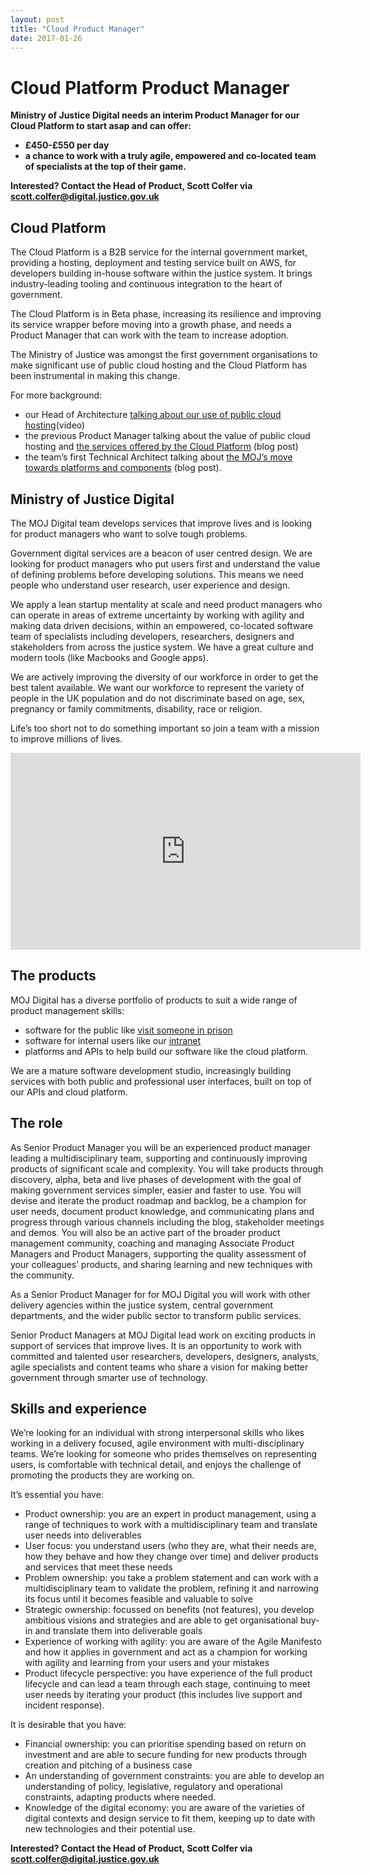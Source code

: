 ```yaml
---
layout: post
title: "Cloud Product Manager"
date: 2017-01-26
---
```


# Cloud Platform Product Manager


**Ministry of Justice Digital needs an interim Product Manager for our Cloud Platform to start asap and can offer:** 

- **£450-£550 per day**
- **a chance to work with a truly agile, empowered and co-located team of specialists at the top of their game.**

**Interested? Contact the Head of Product, Scott Colfer via scott.colfer@digital.justice.gov.uk**

## Cloud Platform

The Cloud Platform is a B2B service for the internal government market, providing a hosting, deployment and testing service built on AWS, for developers building in-house software within the justice system. It brings industry-leading tooling and continuous integration to the heart of government.

The Cloud Platform is in Beta phase, increasing its resilience and improving its service wrapper before moving into a growth phase, and needs a Product Manager that can work with the team to increase adoption.

The Ministry of Justice was amongst the first government organisations to make significant use of public cloud hosting and the Cloud Platform has been instrumental in making this change. 

For more background:

- our Head of Architecture [talking about our use of public cloud hosting](https://www.youtube.com/watch?v=jPNnU1Y_3d0&list=PLFC4DF7286B2419F9&index=29)(video)
- the previous Product Manager talking about the value of public cloud hosting and [the services offered by the Cloud Platform](https://mojdigital.blog.gov.uk/2016/03/22/everything-you-ever-wanted-to-know-about-the-cloud-and-platforms-but-were-afraid-to-ask/) (blog post)  
- the team’s first Technical Architect talking about [the MOJ’s move towards platforms and components](https://mojdigital.blog.gov.uk/2016/02/15/platforms-postcodes-and-pushing-services-live-a-year-in-the-life-of-our-platforms-team/) (blog post).

## Ministry of Justice Digital

 The MOJ Digital team develops services that improve lives and is looking for product managers who want to solve tough problems. 

Government digital services are a beacon of user centred design. We are looking for product managers who put users first and understand the value of defining problems before developing solutions. This means we need people who understand user research, user experience and design. 

We apply a lean startup mentality at scale and need product managers who can operate in areas of extreme uncertainty by working with agility and making data driven decisions, within an empowered, co-located software team of specialists including developers, researchers, designers and stakeholders from across the justice system. We have a great culture and modern tools (like Macbooks and Google apps).

We are actively improving the diversity of our workforce in order to get the best talent available. We want our workforce to represent the variety of people in the UK population and do not discriminate based on age, sex, pregnancy or family commitments, disability, race or religion.

Life’s too short not to do something important so join a team with a mission to improve millions of lives.

<iframe width="560" height="315" src="https://www.youtube.com/embed/q3ms8xitK4w?rel=0" frameborder="0" allowfullscreen></iframe>

## The products

MOJ Digital has a diverse portfolio of products to suit a wide range of product management skills:

- software for the public like [visit someone in prison](https://www.gov.uk/prison-visits)
- software for internal users like our [intranet](https://mojdigital.blog.gov.uk/2015/12/11/inside-out-lessons-learnt-from-building-a-new-intranet/)
- platforms and APIs to help build our software like the cloud platform.

We are a mature software development studio, increasingly building services with both public and professional user interfaces, built on top of our APIs and cloud platform.

## The role

As Senior Product Manager you will be an experienced product manager leading a multidisciplinary team, supporting and continuously improving products of significant scale and complexity. You will take products through discovery, alpha, beta and live phases of development with the goal of making government services simpler, easier and faster to use. You will devise and iterate the product roadmap and backlog, be a champion for user needs, document product knowledge, and communicating plans and progress through various channels including the blog, stakeholder meetings and demos. You will also be an active part of the broader product management community, coaching and managing Associate Product Managers and Product Managers, supporting the quality assessment of your colleagues’ products, and sharing learning and new techniques with the community.

As a Senior Product Manager for for MOJ Digital you will work with other delivery agencies within the justice system, central government departments, and the wider public sector to transform public services. 

Senior Product Managers at MOJ Digital lead work on exciting products in support of services that improve lives. It is an opportunity to work with committed and talented user researchers, developers, designers, analysts, agile specialists and content teams who share a vision for making better government through smarter use of technology.

## Skills and experience

We’re looking for an individual with strong interpersonal skills who likes working in a delivery focused, agile environment with multi-disciplinary teams. We’re looking for someone who prides themselves on representing users, is comfortable with technical detail, and enjoys the challenge of promoting the products they are working on.

It’s essential you have:

- Product ownership: you are an expert in product management, using a range of techniques to work with a multidisciplinary team and translate user needs into deliverables
- User focus: you understand users (who they are, what their needs are, how they behave and how they change over time) and deliver products and services that meet these needs
- Problem ownership: you take a problem statement and can work with a multidisciplinary team to validate the problem, refining it and narrowing its focus until it becomes feasible and valuable to solve
- Strategic ownership: focussed on benefits (not features), you develop ambitious visions and strategies and are able to get organisational buy-in and translate them into deliverable goals
- Experience of working with agility: you are aware of the Agile Manifesto and how it applies in government and act as a champion for working with agility and learning from your users and your mistakes
- Product lifecycle perspective: you have experience of the full product lifecycle and can lead a team through each stage, continuing to meet user needs by iterating your product (this includes live support and incident response).

It is desirable that you have:

- Financial ownership: you can prioritise spending based on return on investment and are able to secure funding for new products through creation and pitching of a business case
- An understanding of government constraints: you are able to develop an understanding of policy, legislative, regulatory and operational constraints, adapting products where needed.
- Knowledge of the digital economy: you are aware of the varieties of digital contexts and design service to fit them, keeping up to date with new technologies and their potential use.

**Interested? Contact the Head of Product, Scott Colfer via scott.colfer@digital.justice.gov.uk**
